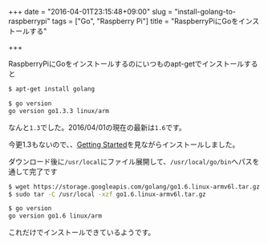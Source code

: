 +++
date = "2016-04-01T23:15:48+09:00"
slug = "install-golang-to-raspberrypi"
tags = ["Go", "Raspberry Pi"]
title = "RaspberryPiにGoをインストールする"

+++

RaspberryPiにGoをインストールするのにいつものapt-getでインストールすると

```sh
$ apt-get install golang

$ go version
go version go1.3.3 linux/arm
```

なんと`1.3`でした。2016/04/01の現在の最新は`1.6`です。

今更1.3もないので、、[Getting Started](https://golang.org/doc/install)を見ながらインストールしました。

ダウンロード後に`/usr/local`にファイル展開して、`/usr/local/go/bin`へパスを通して完了です

```sh
$ wget https://storage.googleapis.com/golang/go1.6.linux-armv6l.tar.gz
$ sudo tar -C /usr/local -xzf go1.6.linux-armv6l.tar.gz

$ go version
go version go1.6 linux/arm
```

これだけでインストールできているようです。
